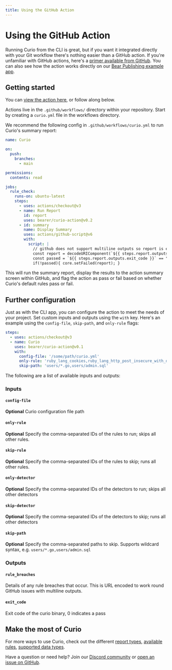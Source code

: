 ```yaml
---
title: Using the GitHub Action
---
```


# Using the GitHub Action

Running Curio from the CLI is great, but if you want it integrated directly with your Git workflow there's nothing easier than a GitHub action. If you're unfamiliar with GitHub actions, here's a [primer available from GitHub](https://github.com/features/actions). You can also see how the action works directly on our [Bear Publishing example app](https://github.com/Bearer/bear-publishing/actions/workflows/curio.yml).

## Getting started

You can [view the action here](https://github.com/marketplace/actions/curio-sh), or follow along below.

Actions live in the `.github/workflows/` directory within your repository. Start by creating a `curio.yml` file in the workflows directory.

We recommend the following config in `.github/workflows/curio.yml` to run Curio's summary report:

```yml
name: Curio

on:
  push:
    branches:
      - main

permissions:
  contents: read

jobs:
  rule_check:
    runs-on: ubuntu-latest
    steps:
      - uses: actions/checkout@v3
      - name: Run Report
        id: report
        uses: bearer/curio-action@v0.2
      - id: summary
        name: Display Summary
        uses: actions/github-script@v6
        with:
          script: |
            // github does not support multiline outputs so report is encoded
            const report = decodeURIComponent(`${{ steps.report.outputs.rule_breaches }}`);
            const passed = `${{ steps.report.outputs.exit_code }}` == "0";
            if(!passed){ core.setFailed(report); }
```

This will run the summary report, display the results to the action summary screen within GitHub, and flag the action as pass or fail based on whether Curio's default rules pass or fail.

## Further configuration

Just as with the CLI app, you can configure the action to meet the needs of your project. Set custom inputs and outputs using the `with` key. Here's an example using the `config-file`, `skip-path`, and `only-rule` flags:

```yml
steps:
  - uses: actions/checkout@v3
  - name: Curio
    uses: bearer/curio-action@v0.1
    with:
      config-file: '/some/path/curio.yml'
      only-rule: 'ruby_lang_cookies,ruby_lang_http_post_insecure_with_data'
      skip-path: 'users/*.go,users/admin.sql'
```

The following are a list of available inputs and outputs:

### Inputs

#### `config-file`

**Optional** Curio configuration file path

#### `only-rule`

**Optional** Specify the comma-separated IDs of the rules to run; skips all other rules.

#### `skip-rule`

**Optional** Specify the comma-separated IDs of the rules to skip; runs all other rules.

#### `only-detector`

**Optional** Specify the comma-separated IDs of the detectors to run; skips all other detectors

#### `skip-detector`

**Optional** Specify the comma-separated IDs of the detectors to skip; runs all other detectors

#### `skip-path`

**Optional** Specify the comma-separated paths to skip. Supports wildcard syntax, e.g. `users/*.go,users/admin.sql`

### Outputs

#### `rule_breaches`

Details of any rule breaches that occur. This is URL encoded to work round GitHub issues with multiline outputs.

#### `exit_code`

Exit code of the curio binary, 0 indicates a pass

## Make the most of Curio

For more ways to use Curio, check out the different [report types](https://curio.sh/explanations/reports/), [available rules](https://curio.sh/reference/rules/), [supported data types](https://curio.sh/reference/datatypes/). 

Have a question or need help? Join our [Discord community](https://discord.gg/eaHZBJUXRF) or [open an issue on GitHub](https://github.com/Bearer/curio/issues).